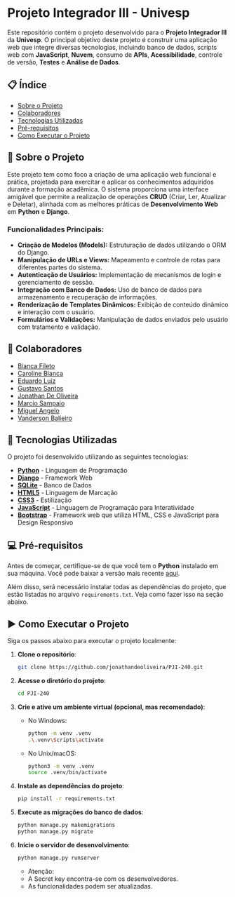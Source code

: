 # Projeto Integrador III - Univesp

Este repositório contém o projeto desenvolvido para o **Projeto Integrador III** da **Univesp**. O principal objetivo deste projeto é construir uma aplicação web que integre diversas tecnologias, incluindo banco de dados, scripts web com **JavaScript**, **Nuvem**, consumo de **APIs**, **Acessibilidade**, controle de versão, **Testes** e **Análise de Dados**.

## 📋 Índice

- [Sobre o Projeto](#sobre-o-projeto)
- [Colaboradores](#colaboradores)
- [Tecnologias Utilizadas](#tecnologias-utilizadas)
- [Pré-requisitos](#pré-requisitos)
- [Como Executar o Projeto](#como-executar-o-projeto)

## 📝 Sobre o Projeto

Este projeto tem como foco a criação de uma aplicação web funcional e prática, projetada para exercitar e aplicar os conhecimentos adquiridos durante a formação acadêmica. O sistema proporciona uma interface amigável que permite a realização de operações **CRUD** (Criar, Ler, Atualizar e Deletar), alinhada com as melhores práticas de **Desenvolvimento Web** em **Python** e **Django**.

### Funcionalidades Principais:

- **Criação de Modelos (Models):** Estruturação de dados utilizando o ORM do Django.
- **Manipulação de URLs e Views:** Mapeamento e controle de rotas para diferentes partes do sistema.
- **Autenticação de Usuários:** Implementação de mecanismos de login e gerenciamento de sessão.
- **Integração com Banco de Dados:** Uso de banco de dados para armazenamento e recuperação de informações.
- **Renderização de Templates Dinâmicos:** Exibição de conteúdo dinâmico e interação com o usuário.
- **Formulários e Validações:** Manipulação de dados enviados pelo usuário com tratamento e validação.

## 👥 Colaboradores

- [Bianca Fileto](https://github.com/bifileto)
- [Caroline Bianca](link_do_github)
- [Eduardo Luiz](link_do_github)
- [Gustavo Santos](https://github.com/Gustavo-Santos2)
- [Jonathan De Oliveira](https://github.com/jonathandeoliveira)
- [Marcio Sampaio](https://github.com/marciosampaioabc)
- [Miguel Angelo](link_do_github)
- [Vanderson Balieiro](https://github.com/VandersonB)

## 🚀 Tecnologias Utilizadas

O projeto foi desenvolvido utilizando as seguintes tecnologias:

- **[Python](https://www.python.org/)** - Linguagem de Programação
- **[Django](https://www.djangoproject.com/)** - Framework Web
- **[SQLite](https://www.sqlite.org/index.html)** - Banco de Dados
- **[HTML5](https://developer.mozilla.org/pt-BR/docs/Web/HTML)** - Linguagem de Marcação
- **[CSS3](https://developer.mozilla.org/pt-BR/docs/Web/CSS)** - Estilização
- **[JavaScript](https://developer.mozilla.org/pt-BR/docs/Web/JavaScript)** - Linguagem de Programação para Interatividade
- **[Bootstrap](https://getbootstrap.com/)** - Framework web que utiliza HTML, CSS e JavaScript para Design Responsivo

## 💻 Pré-requisitos

Antes de começar, certifique-se de que você tem o **Python** instalado em sua máquina. Você pode baixar a versão mais recente [aqui](https://www.python.org/downloads/).

Além disso, será necessário instalar todas as dependências do projeto, que estão listadas no arquivo `requirements.txt`. Veja como fazer isso na seção abaixo.

## ▶️ Como Executar o Projeto

Siga os passos abaixo para executar o projeto localmente:

1. **Clone o repositório**:
   ```bash
   git clone https://github.com/jonathandeoliveira/PJI-240.git
   ```

2. **Acesse o diretório do projeto**:
   ```bash
   cd PJI-240
   ```

3. **Crie e ative um ambiente virtual (opcional, mas recomendado)**:
   - No Windows:
     ```bash
     python -m venv .venv
     .\.venv\Scripts\activate
     ```
   - No Unix/macOS:
     ```bash
     python3 -m venv .venv
     source .venv/bin/activate
     ```

4. **Instale as dependências do projeto**:
   ```bash
   pip install -r requirements.txt
   ```

5. **Execute as migrações do banco de dados**:
   ```bash
   python manage.py makemigrations
   python manage.py migrate
   ```

6. **Inicie o servidor de desenvolvimento**:
   ```bash
   python manage.py runserver
   ```
   * Atenção:
    - A Secret key encontra-se com os desenvolvedores.
    - As funcionalidades podem ser atualizadas.
